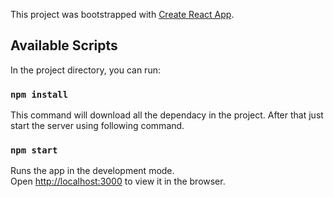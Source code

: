 This project was bootstrapped with [Create React App](https://github.com/facebook/create-react-app).

## Available Scripts

In the project directory, you can run:

### `npm install`

This command will download all the dependacy in the project. After that just start the server using following command.


### `npm start`

Runs the app in the development mode.<br />
Open [http://localhost:3000](http://localhost:3000) to view it in the browser.
